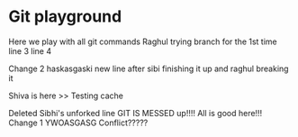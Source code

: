 # Git playground

Here we play with all git commands
Raghul trying branch for the 1st time
line 3
line 4

Change 2 haskasgaski
new line after sibi finishing it up and raghul breaking it

Shiva is here >> Testing cache

Deleted Sibhi's unforked line
GIT IS MESSED up!!!! All is good here!!!
Change 1 YWOASGASG
Conflict?????
